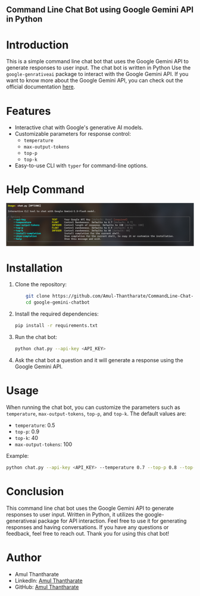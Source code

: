 ## Command Line Chat Bot using Google Gemini API in Python

# Introduction
This is a simple command line chat bot that uses the Google Gemini API to generate responses to user input. The chat bot is written in Python Use the `google-genrativeai` package to interact with the Google Gemini API.
If you want to know more about the Google Gemini API, you can check out the official documentation [here](https://g.co/gemini).

# Features
- Interactive chat with Google's generative AI models.
- Customizable parameters for response control:
  - `temperature`
  - `max-output-tokens`
  - `top-p`
  - `top-k`
- Easy-to-use CLI with `typer` for command-line options.

# Help Command
![Help Command](Project_Help.png)

# Installation
1. Clone the repository:
    ```bash
        git clone https://github.com/Amul-Thantharate/CommandLine-Chat-Bot.git
        cd google-gemini-chatbot
    ```
2. Install the required dependencies:
    ```bash
    pip install -r requirements.txt
    ```
3. Run the chat bot:
    ```bash
    python chat.py --api-key <API_KEY>
    ```
4. Ask the chat bot a question and it will generate a response using the Google Gemini API.
 
# Usage
When running the chat bot, you can customize the parameters such as `temperature`, `max-output-tokens`, `top-p`, and `top-k`. The default values are:
- `temperature`: 0.5
- `top-p`: 0.9
- `top-k`: 40
- `max-output-tokens`: 100

Example:
```bash
python chat.py --api-key <API_KEY> --temperature 0.7 --top-p 0.8 --top-k 50 --max-output-tokens 150
```
# Conclusion
This command line chat bot uses the Google Gemini API to generate responses to user input. Written in Python, it utilizes the google-generativeai package for API interaction. Feel free to use it for generating responses and having conversations. If you have any questions or feedback, feel free to reach out. Thank you for using this chat bot!

# Author
- Amul Thantharate
- LinkedIn: [Amul Thantharate](https://www.linkedin.com/in/amul-thantharate/)
- GitHub: [Amul Thantharate](https://www.github.com/Amul-Thantharate)
